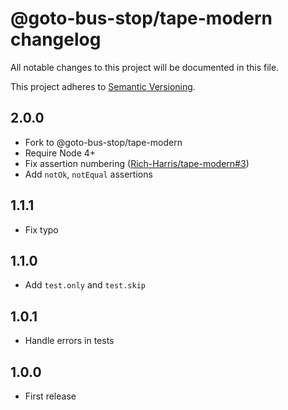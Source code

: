 # @goto-bus-stop/tape-modern changelog

All notable changes to this project will be documented in this file.

This project adheres to [Semantic Versioning](http://semver.org/).

## 2.0.0

* Fork to @goto-bus-stop/tape-modern
* Require Node 4+
* Fix assertion numbering ([Rich-Harris/tape-modern#3](https://github.com/Rich-Harris/tape-modern/pull/3))
* Add `notOk`, `notEqual` assertions

## 1.1.1

* Fix typo

## 1.1.0

* Add `test.only` and `test.skip`

## 1.0.1

* Handle errors in tests

## 1.0.0

* First release
